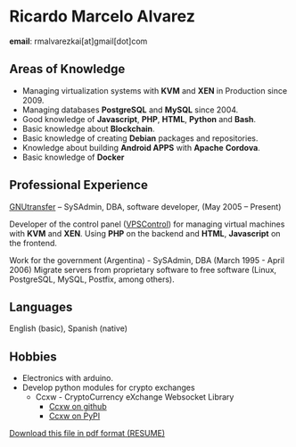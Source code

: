 # Ricardo Marcelo Alvarez
**email**: rmalvarezkai[at]gmail[dot]com

## Areas of Knowledge
- Managing virtualization systems with **KVM** and **XEN** in Production since 2009.
- Managing databases **PostgreSQL** and **MySQL** since 2004.
- Good knowledge of **Javascript**, **PHP**, **HTML**, **Python** and **Bash**.
- Basic knowledge about **Blockchain**.
- Basic knowledge of creating **Debian** packages and repositories.
- Knowledge about building **Android APPS** with **Apache** **Cordova**.
- Basic knowledge of **Docker**

## Professional Experience
[GNUtransfer](https://www.gnutransfer.com) – SySAdmin, DBA, software developer, (May 2005 – Present)

Developer of the control panel ([VPSControl](https://www.vps-control.com/)) for managing virtual machines with **KVM** and **XEN**. Using **PHP**
on the backend and **HTML**, **Javascript** on the frontend.

Work for the government (Argentina) - SySAdmin, DBA (March 1995 - April 2006)
Migrate servers from proprietary software to free software (Linux, PostgreSQL, MySQL, Postfix, among
others).

## Languages
English (basic), Spanish (native)

## Hobbies

- Electronics with arduino.
- Develop python modules for crypto exchanges
    - Ccxw \- CryptoCurrency eXchange Websocket Library 
        - [Ccxw on github](https://github.com/rmalvarezkai/ccxw)
        - [Ccxw on PyPI](https://pypi.org/project/ccxw)


[Download this file in pdf format (RESUME)](Resume_latest.pdf)
